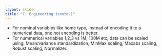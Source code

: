 ```yaml
---
layout: slide
title: "F. Engineering (contd.)"
---
```

- For nominal variables like home type, instead of encoding it to a numerical data, one hot encoding is better.
- For nummerical variables 1,2,3 vs 1M, 100M etc, data can be scaled using: Mean/variance standardization, MinMax scaling, Maxabs scaling, Robust scaling, Normalizer. 

